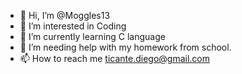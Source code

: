 - 👋 Hi, I’m @Moggles13
- 👀 I’m interested in Coding
- 🌱 I’m currently learning C language
- 💞️ I’m needing help with my homework from school.
- 📫 How to reach me ticante.diego@gmail.com

<!---
Moggles13/Moggles13 is a ✨ special ✨ repository because its `README.md` (this file) appears on your GitHub profile.
You can click the Preview link to take a look at your changes.
--->
